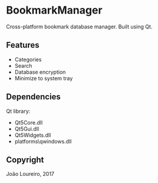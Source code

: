 # BookmarkManager
Cross-platform bookmark database manager.
Built using Qt.

## Features
- Categories
- Search
- Database encryption
- Minimize to system tray

## Dependencies
Qt library:
- Qt5Core.dll
- Qt5Gui.dll
- Qt5Widgets.dll
- platforms\\qwindows.dll

## Copyright
João Loureiro, 2017
